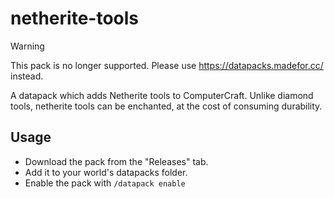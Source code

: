 # netherite-tools
> [!WARNING]
> This pack is no longer supported. Please use https://datapacks.madefor.cc/ instead.


A datapack which adds Netherite tools to ComputerCraft. Unlike diamond tools, netherite tools can be enchanted, at the
cost of consuming durability.

## Usage
 - Download the pack from the "Releases" tab.
 - Add it to your world's datapacks folder.
 - Enable the pack with `/datapack enable`
